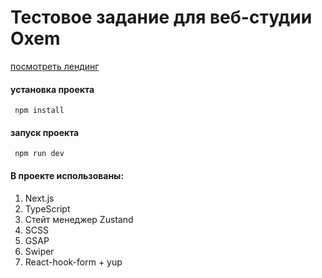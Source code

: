# Тестовое задание для веб-студии Oxem

[посмотреть лендинг](https://oxem-test-task-nine.vercel.app/)


#### установка проекта
```
 npm install
```

#### запуск проекта
```
 npm run dev
```


#### В проекте использованы:
1. Next.js
2. TypeScript
3. Стейт менеджер Zustand
4. SCSS
5. GSAP
6. Swiper
7. React-hook-form + yup

